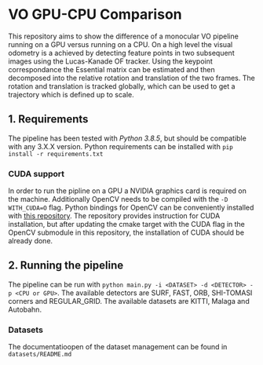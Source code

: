 # VO GPU-CPU Comparison
This repository aims to show the difference of a monocular VO pipeline running on a GPU versus running on a CPU. On a high level the visual odometry is a achieved by detecting feature points in two subsequent images using the Lucas-Kanade OF tracker. Using the keypoint correspondance the Essential matrix can be estimated and then decomposed into the relative rotation and translation of the two frames. The rotation and translation is tracked globally, which can be used to get a trajectory which is defined up to scale.

## 1. Requirements
The pipeline has been tested with *Python 3.8.5*, but should be compatible with any 3.X.X version. Python requirements can be installed with `pip install -r requirements.txt`

### CUDA support
In order to run the pipline on a GPU a NVIDIA graphics card is required on the machine. Additionally OpenCV needs to be compiled with the `-D WITH_CUDA=O` flag. Python bindings for OpenCV can be conveniently installed with [this repository](https://github.com/skvark/opencv-python). The repository provides instruction for CUDA installation, but after updating the cmake target with the CUDA flag in the OpenCV submodule in this repository, the installation of CUDA should be already done.

## 2. Running the pipeline
The pipeline can be run with `python main.py -i <DATASET> -d <DETECTOR> -p <CPU or GPU>`. The available detectors are SURF, FAST, ORB, SHI-TOMASI corners and REGULAR_GRID. The available datasets are KITTI, Malaga and Autobahn.

### Datasets
The documentatioopen of the dataset management can be found in `datasets/README.md`

